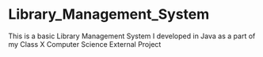 # Library_Management_System
This is a basic Library Management System I developed in Java as a part of my Class X Computer Science External Project

